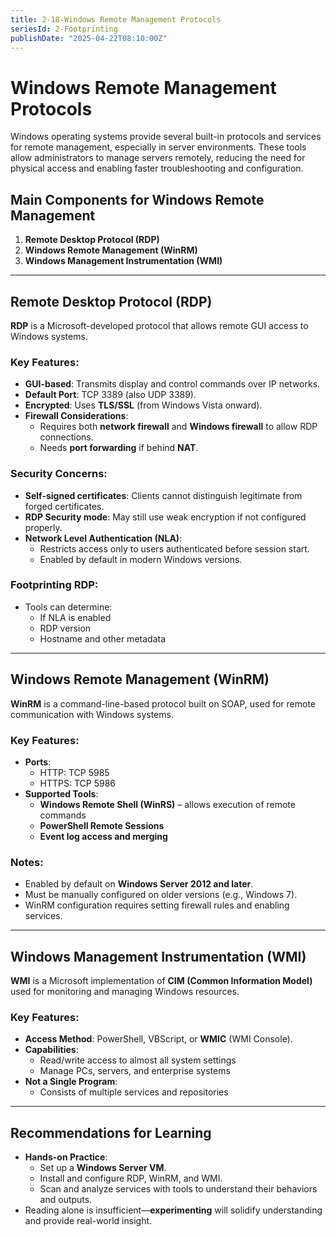 ```yaml
---
title: 2-18-Windows Remote Management Protocols
seriesId: 2-Footprinting
publishDate: "2025-04-22T08:10:00Z"
---
```


# Windows Remote Management Protocols

Windows operating systems provide several built-in protocols and services for remote management, especially in server environments. These tools allow administrators to manage servers remotely, reducing the need for physical access and enabling faster troubleshooting and configuration.

## Main Components for Windows Remote Management

1. **Remote Desktop Protocol (RDP)**
2. **Windows Remote Management (WinRM)**
3. **Windows Management Instrumentation (WMI)**

---

## Remote Desktop Protocol (RDP)

**RDP** is a Microsoft-developed protocol that allows remote GUI access to Windows systems.

### Key Features:
- **GUI-based**: Transmits display and control commands over IP networks.
- **Default Port**: TCP 3389 (also UDP 3389).
- **Encrypted**: Uses **TLS/SSL** (from Windows Vista onward).
- **Firewall Considerations**:
  - Requires both **network firewall** and **Windows firewall** to allow RDP connections.
  - Needs **port forwarding** if behind **NAT**.

### Security Concerns:
- **Self-signed certificates**: Clients cannot distinguish legitimate from forged certificates.
- **RDP Security mode**: May still use weak encryption if not configured properly.
- **Network Level Authentication (NLA)**:
  - Restricts access only to users authenticated before session start.
  - Enabled by default in modern Windows versions.

### Footprinting RDP:
- Tools can determine:
  - If NLA is enabled
  - RDP version
  - Hostname and other metadata

---

## Windows Remote Management (WinRM)

**WinRM** is a command-line-based protocol built on SOAP, used for remote communication with Windows systems.

### Key Features:
- **Ports**:
  - HTTP: TCP 5985
  - HTTPS: TCP 5986
- **Supported Tools**:
  - **Windows Remote Shell (WinRS)** – allows execution of remote commands
  - **PowerShell Remote Sessions**
  - **Event log access and merging**

### Notes:
- Enabled by default on **Windows Server 2012 and later**.
- Must be manually configured on older versions (e.g., Windows 7).
- WinRM configuration requires setting firewall rules and enabling services.

---

## Windows Management Instrumentation (WMI)

**WMI** is a Microsoft implementation of **CIM (Common Information Model)** used for monitoring and managing Windows resources.

### Key Features:
- **Access Method**: PowerShell, VBScript, or **WMIC** (WMI Console).
- **Capabilities**:
  - Read/write access to almost all system settings
  - Manage PCs, servers, and enterprise systems
- **Not a Single Program**:
  - Consists of multiple services and repositories

---

## Recommendations for Learning

- **Hands-on Practice**:
  - Set up a **Windows Server VM**.
  - Install and configure RDP, WinRM, and WMI.
  - Scan and analyze services with tools to understand their behaviors and outputs.
- Reading alone is insufficient—**experimenting** will solidify understanding and provide real-world insight.

